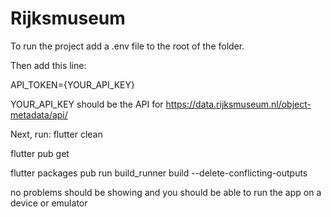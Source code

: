 # Rijksmuseum

To run the project add a .env file to the root of the folder.

Then add this line: 
    
API_TOKEN={YOUR_API_KEY}

YOUR_API_KEY should be the API for https://data.rijksmuseum.nl/object-metadata/api/

Next, run:
 flutter clean
 
 flutter pub get
 
 flutter packages pub run build_runner build --delete-conflicting-outputs

no problems should be showing and you should be able to run the app on a device or emulator

